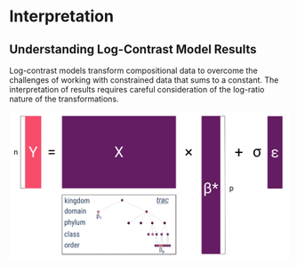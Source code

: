 # Interpretation

## Understanding Log-Contrast Model Results

Log-contrast models transform compositional data to overcome the challenges of working with constrained data that sums to a constant. The interpretation of results requires careful consideration of the log-ratio nature of the transformations.

![Log-contrast model interpretation](../../images/png/slc_fig.png)